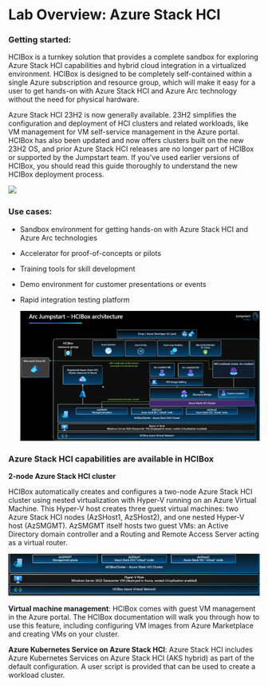 # Lab Overview: Azure Stack HCI

### Getting started:
HCIBox is a turnkey solution that provides a complete sandbox for exploring Azure Stack HCI capabilities and hybrid cloud integration in a virtualized environment. HCIBox is designed to be completely self-contained within a single Azure subscription and resource group, which will make it easy for a user to get hands-on with Azure Stack HCI and Azure Arc technology without the need for physical hardware.

Azure Stack HCI 23H2 is now generally available. 23H2 simplifies the configuration and deployment of HCI clusters and related workloads, like VM management for VM self-service management in the Azure portal. HCIBox has also been updated and now offers clusters built on the new 23H2 OS, and prior Azure Stack HCI releases are no longer part of HCIBox or supported by the Jumpstart team. If you've used earlier versions of HCIBox, you should read this guide thoroughly to understand the new HCIBox deployment process.

  ![](./media/hci24-overview-1.png)

### Use cases:

- Sandbox environment for getting hands-on with Azure Stack HCI and Azure Arc technologies
- Accelerator for proof-of-concepts or pilots
- Training tools for skill development
- Demo environment for customer presentations or events
- Rapid integration testing platform

   ![](./media/hci24-overview-2.png)

### Azure Stack HCI capabilities are available in HCIBox

**2-node Azure Stack HCI cluster**

HCIBox automatically creates and configures a two-node Azure Stack HCI cluster using nested virtualization with Hyper-V running on an Azure Virtual Machine. This Hyper-V host creates three guest virtual machines: two Azure Stack HCI nodes (AzSHost1, AzSHost2), and one nested Hyper-V host (AzSMGMT). AzSMGMT itself hosts two guest VMs: an Active Directory domain controller and a Routing and Remote Access Server acting as a virtual router.

  ![](./media/hci24-overview-3.png)

**Virtual machine management**: HCIBox comes with guest VM management in the Azure portal. The HCIBox documentation will walk you through how to use this feature, including configuring VM images from Azure Marketplace and creating VMs on your cluster.

**Azure Kubernetes Service on Azure Stack HCI**: Azure Stack HCI includes Azure Kubernetes Services on Azure Stack HCI (AKS hybrid) as part of the default configuration. A user script is provided that can be used to create a workload cluster.
